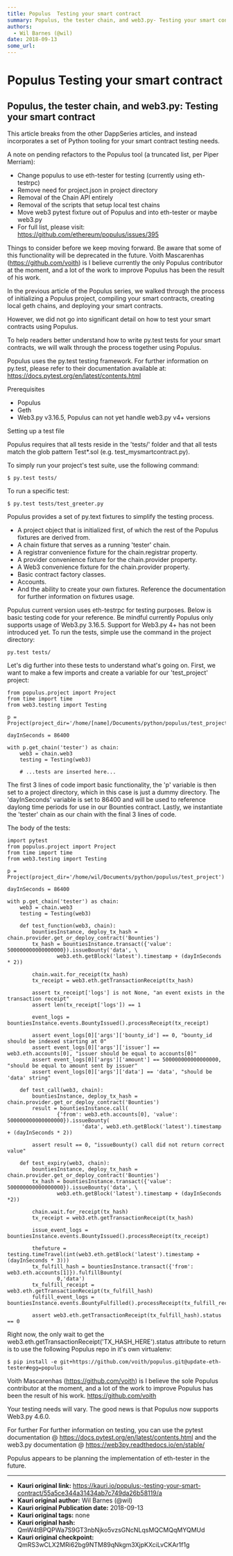 ```yaml
---
title: Populus  Testing your smart contract
summary: Populus, the tester chain, and web3.py- Testing your smart contract This article breaks from the other DappSeries articles, and instead incorporates a set of Python tooling for your smart contract testing needs. A note on pending refactors to the Populus tool (a truncated list, per Piper Merriam)- Change populus to use eth-tester for testing (currently using eth-testrpc) Remove need for project.json in project directory Removal of the Chain API entirely Removal of the scripts that setup local te
authors:
  - Wil Barnes (@wil)
date: 2018-09-13
some_url: 
---
```


# Populus  Testing your smart contract


## Populus, the tester chain, and web3.py: Testing your smart contract

This article breaks from the other DappSeries articles, and instead incorporates a set of Python tooling for your smart contract testing needs. 

A note on pending refactors to the Populus tool (a truncated list, per Piper Merriam):

* Change populus to use eth-tester for testing (currently using eth-testrpc)
* Remove need for project.json in project directory
* Removal of the Chain API entirely
* Removal of the scripts that setup local test chains
* Move web3 pytest fixture out of Populus and into eth-tester or maybe web3.py
* For full list, please visit: https://github.com/ethereum/populus/issues/395 


Things to consider before we keep moving forward. Be aware that some of this functionality will be deprecated in the future. Voith Mascarenhas (https://github.com/voith) is I believe currently the only Populus contributor at the moment, and a lot of the work to improve Populus has been the result of his work. 

In the previous article of the Populus series, we walked through the process of initializing a Populus project, compiling your smart contracts, creating local geth chains, and deploying your smart contracts. 

However, we did not go into significant detail on how to test your smart contracts using Populus. 

To help readers better understand how to write py.test tests for your smart contracts, we will walk through the process together using Populus. 

Populus uses the py.test testing framework. For further information on py.test, please refer to their documentation available at: https://docs.pytest.org/en/latest/contents.html

Prerequisites

* Populus
* Geth
* Web3.py v3.16.5, Populus can not yet handle web3.py v4+ versions


Setting up a test file 

Populus requires that all tests reside in the 'tests/' folder and that all tests  match the glob pattern Test*.sol (e.g. test_mysmartcontract.py). 

To simply run your project's test suite, use the following command: 

```
$ py.test tests/
```

To run a specific test:

```
$ py.test tests/test_greeter.py
```

Populus provides a set of py.text fixtures to simplify the testing process. 


* A project object that is initialized first, of which the rest of the Populus fixtures are derived from.
* A chain fixture that serves as a running 'tester' chain. 
* A registrar convenience fixture for the chain.registrar property. 
* A provider convenience fixture for the chain.provider property. 
* A Web3 convenience fixture for the chain.provider property. 
* Basic contract factory classes. 
* Accounts.
* And the ability to create your own fixtures. Reference the documentation for further information on fixtures usage. 


Populus current version uses eth-testrpc for testing purposes. Below is basic testing code for your reference. Be mindful currently Populus only supports usage of Web3.py 3.16.5. Support for Web3.py 4+ has not been introduced yet. To run the tests, simple use the command in the project directory: 

```
py.test tests/
```


Let's dig further into these tests to understand what's going on. First, we want to make a few imports and create a variable for our 'test_project' project: 

```
from populus.project import Project
from time import time
from web3.testing import Testing

p = Project(project_dir='/home/[name]/Documents/python/populus/test_project/')

dayInSeconds = 86400

with p.get_chain('tester') as chain:
    web3 = chain.web3
    testing = Testing(web3)
    
    # ...tests are inserted here...
```

The first 3 lines of code import basic functionality, the 'p' variable is then set to a project directory, which in this case is just a dummy directory. The 'dayInSeconds' variable is set to 86400 and will be used to reference daylong time periods for use in our Bounties contract. Lastly, we instantiate the 'tester' chain as our chain with the final 3 lines of code. 

The body of the tests:

```
import pytest
from populus.project import Project
from time import time
from web3.testing import Testing

p = Project(project_dir='/home/wil/Documents/python/populus/test_project')

dayInSeconds = 86400

with p.get_chain('tester') as chain:
    web3 = chain.web3
    testing = Testing(web3)

    def test_function(web3, chain):
        bountiesInstance, deploy_tx_hash = chain.provider.get_or_deploy_contract('Bounties')
        tx_hash = bountiesInstance.transact({'value': 500000000000000000}).issueBounty('data', \
                web3.eth.getBlock('latest').timestamp + (dayInSeconds * 2))
        
        chain.wait.for_receipt(tx_hash)
        tx_receipt = web3.eth.getTransactionReceipt(tx_hash)
        
        assert tx_receipt['logs'] is not None, "an event exists in the transaction receipt"
        assert len(tx_receipt['logs']) == 1
        
        event_logs = bountiesInstance.events.BountyIssued().processReceipt(tx_receipt)
        
        assert event_logs[0]['args']['bounty_id'] == 0, "bounty_id should be indexed starting at 0"
        assert event_logs[0]['args']['issuer'] == web3.eth.accounts[0], "issuer should be equal to accounts[0]"
        assert event_logs[0]['args']['amount'] == 500000000000000000, "should be equal to amount sent by issuer"
        assert event_logs[0]['args']['data'] == 'data', "should be 'data' string"

    def test_call(web3, chain):
        bountiesInstance, deploy_tx_hash = chain.provider.get_or_deploy_contract('Bounties')
        result = bountiesInstance.call(
                {'from': web3.eth.accounts[0], 'value': 500000000000000000}).issueBounty(
                        'data', web3.eth.getBlock('latest').timestamp + (dayInSeconds * 2))
        
        assert result == 0, "issueBounty() call did not return correct value"    

    def test_expiry(web3, chain):
        bountiesInstance, deploy_tx_hash = chain.provider.get_or_deploy_contract('Bounties')
        tx_hash = bountiesInstance.transact({'value': 500000000000000000}).issueBounty('data', \
                web3.eth.getBlock('latest').timestamp + (dayInSeconds *2))
        
        chain.wait.for_receipt(tx_hash)
        tx_receipt = web3.eth.getTransactionReceipt(tx_hash)
        
        issue_event_logs = bountiesInstance.events.BountyIssued().processReceipt(tx_receipt)
        
        thefuture = testing.timeTravel(int(web3.eth.getBlock('latest').timestamp + (dayInSeconds * 3)))
        tx_fulfill_hash = bountiesInstance.transact({'from': web3.eth.accounts[1]}).fulfillBounty(
                0,'data')
        tx_fulfill_receipt = web3.eth.getTransactionReceipt(tx_fulfill_hash)
        fulfill_event_logs = bountiesInstance.events.BountyFulfilled().processReceipt(tx_fulfill_receipt)
        
        assert web3.eth.getTransactionReceipt(tx_fulfill_hash).status == 0
```


Right now, the only wait to get the web3.eth.getTransactionReceipt('TX_HASH_HERE').status attribute to return is to use the following Populus repo in it's own virtualenv:

```
$ pip install -e git+https://github.com/voith/populus.git@update-eth-tester#egg=populus
```

Voith Mascarenhas (https://github.com/voith) is I believe the sole Populus contributor at the moment, and a lot of the work to improve Populus has been the result of his work. 
https://github.com/voith

Your testing needs will vary. The good news is that Populus now supports Web3.py 4.6.0. 

For further For further information on testing, you can use the pytest documentation @ https://docs.pytest.org/en/latest/contents.html and the web3.py documentation @ https://web3py.readthedocs.io/en/stable/

Populus appears to be planning the implementation of eth-tester in the future. 






---

- **Kauri original link:** https://kauri.io/populus:-testing-your-smart-contract/55a5ce344a31434ab7c749da26b58119/a
- **Kauri original author:** Wil Barnes (@wil)
- **Kauri original Publication date:** 2018-09-13
- **Kauri original tags:** none
- **Kauri original hash:** QmW4tBPQPWa7S9GT3nbNjko5vzsGNcNLqsMQCMQqMYQMUd
- **Kauri original checkpoint:** QmRS3wCLX2MRi62bg9NTM89qNkgm3XjpKXciLvCKAr1f1g



